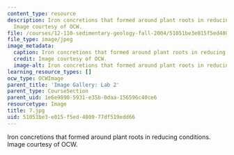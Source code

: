 ```yaml
---
content_type: resource
description: Iron concretions that formed around plant roots in reducing conditions.
  Image courtesy of OCW.
file: /courses/12-110-sedimentary-geology-fall-2004/51051be3e015f5ed480977df519edd66_7.jpg
file_type: image/jpeg
image_metadata:
  caption: Iron concretions that formed around plant roots in reducing conditions.
  credit: Image courtesy of OCW.
  image-alt: Iron concretions that formed around plant roots in reducing conditions.
learning_resource_types: []
ocw_type: OCWImage
parent_title: 'Image Gallery: Lab 2'
parent_type: CourseSection
parent_uid: 1e6e9890-5931-e35b-0daa-156596c40ce6
resourcetype: Image
title: 7.jpg
uid: 51051be3-e015-f5ed-4809-77df519edd66
---
```

Iron concretions that formed around plant roots in reducing conditions. Image courtesy of OCW.

